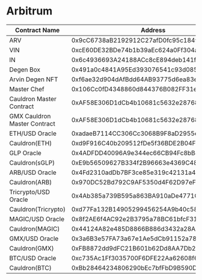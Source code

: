 # Arbitrum

| Contract Name                | Address                                    |
| ---------------------------- | ------------------------------------------ |
| ARV                          | 0x9cC6738aB2192912C27afD0fc95c1849fdFe5d36 |
| VIN                          | 0xcE60DE32BDe74b1b39aEc624a0Ff304a5b5c34a5 |
| IN                           | 0x6c4936693A24188ACc8cE894deb141f5CEa9e0e9 |
| Degen Box                    | 0x491a0c4841A95Ed393076541c93d085348Ece700 |
| Arvin Degen NFT              | 0xf6ae32d904dAfBdd64AB93775d6ea83e7C4a5a3B |
| Master Chef                  | 0x106Cc0fD4348860d844376B082FF31eA54a39034 |
| Cauldron Master Contract     | 0xAF58E306D1dCb4b10681c5632e28768e752BEbe8 |
| GMX Cauldron Master Contract | 0xAF58E306D1dCb4b10681c5632e28768e752BEbe8 |
| ETH/USD Oracle               | 0xadaeB7114CC306Cc3068B9F8aD2955eA0ac0E418 |
| Cauldron(ETH)                | 0xd9F916C40b209512fDe5f36BDE2B04F2272351FC |
| GLP Oracle                   | 0x4ADFDD40096A9e344ec66CB94Fc8bB40e7980304 |
| Cauldron(sGLP)               | 0xE9b56509627B334f2B96663e4369C482C2122f57 |
| ARB/USD Oracle               | 0x4Fd2310adDb7BF3ce85e319c42131a4F3F4f4A7A |
| Cauldron(ARB)                | 0x970DC52Bd792C9AF5350d4F62D97eFf0Cc8dBa14 |
| Tricrypto/USD Oracle         | 0x4Ab385a739B595a863BA910aDe4771C97b5d50f6 |
| Cauldron(Tricrypto)          | 0xd77Fa132B14905299456254A9b40c58E4428f4BE |
| MAGIC/USD Oracle             | 0x8f2AE6f4AC92e2B3795a78BC61bfcF311AB578c3 |
| Cauldron(MAGIC)              | 0x44124A82e485D8866B886d3432a28A26C32AFEdD |
| GMX/USD Oracle               | 0x3a6B3e57FA73a67e1Ae5dCb91152a78419055cBb |
| Cauldron(GMX)                | 0xFB8872dd9dFC21B601b62Dd8AA7Db2c8cBCdFcc9 |
| BTC/USD Oracle               | 0xc735Ac1Ff3035700F6DFE22Aa62608f62D59B071 |
| Cauldron(BTC)                | 0xBb28464234806290bEc7bfFbD9B590D05359C9De |
